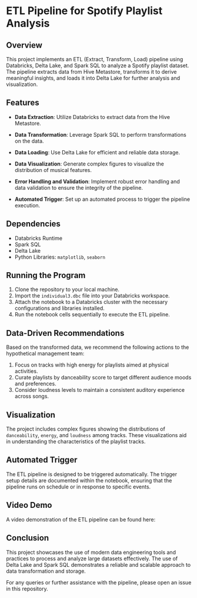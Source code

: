 # ETL Pipeline for Spotify Playlist Analysis

## Overview
This project implements an ETL (Extract, Transform, Load) pipeline using Databricks, Delta Lake, and Spark SQL to analyze a Spotify playlist dataset. The pipeline extracts data from Hive Metastore, transforms it to derive meaningful insights, and loads it into Delta Lake for further analysis and visualization.

## Features
- **Data Extraction**: Utilize Databricks to extract data from the Hive Metastore.
  
- **Data Transformation**: Leverage Spark SQL to perform transformations on the data.
  
- **Data Loading**: Use Delta Lake for efficient and reliable data storage.
  
- **Data Visualization**: Generate complex figures to visualize the distribution of musical features.
  
- **Error Handling and Validation**: Implement robust error handling and data validation to ensure the integrity of the pipeline.
  
- **Automated Trigger**: Set up an automated process to trigger the pipeline execution.

## Dependencies
- Databricks Runtime
- Spark SQL
- Delta Lake
- Python Libraries: `matplotlib`, `seaborn`

## Running the Program
1. Clone the repository to your local machine.
2. Import the `individual3.dbc` file into your Databricks workspace.
3. Attach the notebook to a Databricks cluster with the necessary configurations and libraries installed.
4. Run the notebook cells sequentially to execute the ETL pipeline.

## Data-Driven Recommendations
Based on the transformed data, we recommend the following actions to the hypothetical management team:
1. Focus on tracks with high energy for playlists aimed at physical activities.
2. Curate playlists by danceability score to target different audience moods and preferences.
3. Consider loudness levels to maintain a consistent auditory experience across songs.

## Visualization
The project includes complex figures showing the distributions of `danceability`, `energy`, and `loudness` among tracks. These visualizations aid in understanding the characteristics of the playlist tracks.

## Automated Trigger
The ETL pipeline is designed to be triggered automatically. The trigger setup details are documented within the notebook, ensuring that the pipeline runs on schedule or in response to specific events.

## Video Demo
A video demonstration of the ETL pipeline can be found here: 

## Conclusion
This project showcases the use of modern data engineering tools and practices to process and analyze large datasets effectively. The use of Delta Lake and Spark SQL demonstrates a reliable and scalable approach to data transformation and storage.

For any queries or further assistance with the pipeline, please open an issue in this repository.

